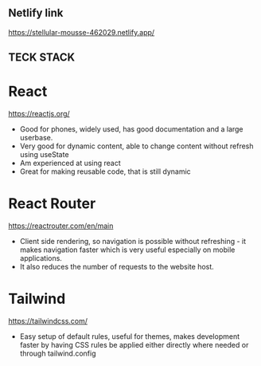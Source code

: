 ## Netlify link

https://stellular-mousse-462029.netlify.app/

## TECK STACK

# React

https://reactjs.org/

- Good for phones, widely used, has good documentation and a large userbase.
- Very good for dynamic content, able to change content without refresh using useState
- Am experienced at using react
- Great for making reusable code, that is still dynamic

# React Router

https://reactrouter.com/en/main

- Client side rendering, so navigation is possible without refreshing - it makes navigation faster which is very useful especially on mobile applications.
- It also reduces the number of requests to the website host.

# Tailwind

https://tailwindcss.com/

- Easy setup of default rules, useful for themes, makes development faster by having CSS rules be applied either directly where needed or through tailwind.config

